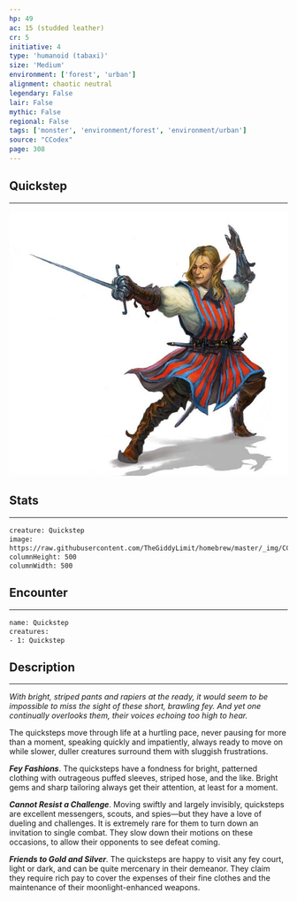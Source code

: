 ```yaml
---
hp: 49
ac: 15 (studded leather)
cr: 5
initiative: 4
type: 'humanoid (tabaxi)'    
size: 'Medium'
environment: ['forest', 'urban']
alignment: chaotic neutral
legendary: False
lair: False
mythic: False
regional: False
tags: ['monster', 'environment/forest', 'environment/urban']
source: "CCodex"
page: 308
---
```


## Quickstep
---

![|600](https://raw.githubusercontent.com/TheGiddyLimit/homebrew/master/_img/CCodex/Quickstep.jpg)

## Stats
---

```statblock
creature: Quickstep
image: https://raw.githubusercontent.com/TheGiddyLimit/homebrew/master/_img/CCodex/quickstep_token.png
columnHeight: 500
columnWidth: 500
```

## Encounter
---

```encounter-table
name: Quickstep
creatures:
- 1: Quickstep
```

## Description
---
_With bright, striped pants and rapiers at the ready, it would seem to be impossible to miss the sight of these short, brawling fey. And yet one continually overlooks them, their voices echoing too high to hear._

The quicksteps move through life at a hurtling pace, never pausing for more than a moment, speaking quickly and impatiently, always ready to move on while slower, duller creatures surround them with sluggish frustrations.

**_Fey Fashions_**. The quicksteps have a fondness for bright, patterned clothing with outrageous puffed sleeves, striped hose, and the like. Bright gems and sharp tailoring always get their attention, at least for a moment.

**_Cannot Resist a Challenge_**. Moving swiftly and largely invisibly, quicksteps are excellent messengers, scouts, and spies—but they have a love of dueling and challenges. It is extremely rare for them to turn down an invitation to single combat. They slow down their motions on these occasions, to allow their opponents to see defeat coming.

**_Friends to Gold and Silver_**. The quicksteps are happy to visit any fey court, light or dark, and can be quite mercenary in their demeanor. They claim they require rich pay to cover the expenses of their fine clothes and the maintenance of their moonlight-enhanced weapons.






